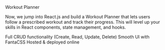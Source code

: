 Workout Planner

Now, we jump into React.js and build a Workout Planner that lets users follow a prescribed workout and track their progress. This will level up your skills in React components, state management, and hooks.

Full CRUD functionality (Create, Read, Update, Delete)
Smooth UI with FantaCSS
Hosted & deployed online